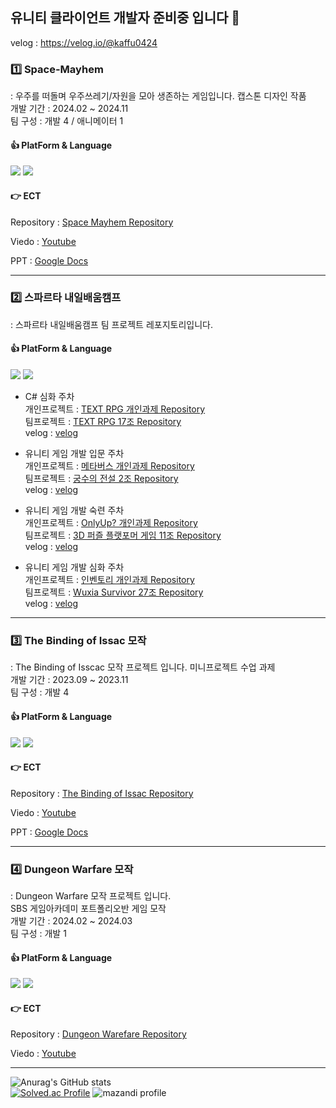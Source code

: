 ## 유니티 클라이언트 개발자 준비중 입니다 👋

velog  : https://velog.io/@kaffu0424
</br>

### 1️⃣ Space-Mayhem
: 우주를 떠돌며 우주쓰레기/자원을 모아 생존하는 게임입니다.
캡스톤 디자인 작품<br>
개발 기간 : 2024.02 ~ 2024.11<br>
팀 구성 : 개발 4 / 애니메이터 1

#### 👍 PlatForm & Language
<img src="https://img.shields.io/badge/UNITY-3C5280?style=flat-square&logo=Unity&logoColor=white"/> <img src="https://img.shields.io/badge/C%23-00599C?style=flat-square&logo=c-sharp&logoColor=white"/>

#### 👉 ECT
Repository  : [Space Mayhem Repository](https://github.com/Newbie-Appealer/Space-Mayhem)

Viedo       : [Youtube](https://youtu.be/AnYdyji6FxM?si=5NJ4vNIoWBMEvAJh)

PPT         : [Google Docs](https://docs.google.com/presentation/d/1mru2w6e5_sYrYJNinHomeGzJKDLzcbZB/edit#slide=id.p1)
</br>

<hr>

### 2️⃣ 스파르타 내일배움캠프
: 스파르타 내일배움캠프 팀 프로젝트 레포지토리입니다.

#### 👍 PlatForm & Language
<img src="https://img.shields.io/badge/UNITY-3C5280?style=flat-square&logo=Unity&logoColor=white"/> <img src="https://img.shields.io/badge/C%23-00599C?style=flat-square&logo=c-sharp&logoColor=white"/>

 - C# 심화 주차 <br>
개인프로젝트 : [TEXT RPG 개인과제 Repository](https://github.com/kaffu0424/SpartaDungeon)<br>
팀프로젝트   : [TEXT RPG 17조 Repository](https://github.com/kaffu0424/TeamRPG_17) <br>
velog        : [velog](https://velog.io/@kaffu0424/내배캠-팀프로젝트-마무리-TEXT-RPG)

- 유니티 게임 개발 입문 주차 </br>
개인프로젝트 : [메타버스 개인과제 Repository](https://github.com/kaffu0424/SpartaMeta) <br>
팀프로젝트 : [궁수의 전설 2조 Repository](https://github.com/SpartaTeam2/Sparta_Team2) <br>
velog      : [velog](https://velog.io/@kaffu0424/내배캠-프로젝트-마무리-궁수의전설)

- 유니티 게임 개발 숙련 주차 <br>
개인프로젝트 : [OnlyUp? 개인과제 Repository](https://github.com/kaffu0424/Sparta_onlyup) <br>
팀프로젝트 : [3D 퍼즐 플랫포머 게임 11조 Repository](https://github.com/Sparta-Team11-Puzzle/Sparta_Puzzle) <br>
velog      : [velog](https://velog.io/@kaffu0424/3D-퍼즐-플랫포머-게임-팀프로젝트-마무리)

- 유니티 게임 개발 심화 주차 <br>
개인프로젝트 : [인벤토리 개인과제 Repository](https://github.com/kaffu0424/Sparta_Inventory) <br>
팀프로젝트 : [Wuxia Survivor 27조 Repository](https://github.com/Mount-Hua-Sect/WuxiaSurvivor) <br>
velog      : [velog]()

<hr>

### 3️⃣ The Binding of Issac 모작 
: The Binding of Isscac 모작 프로젝트 입니다.
미니프로젝트 수업 과제<br>
개발 기간 : 2023.09 ~ 2023.11<br>
팀 구성 : 개발 4

#### 👍 PlatForm & Language
<img src="https://img.shields.io/badge/UNITY-3C5280?style=flat-square&logo=Unity&logoColor=white"/> <img src="https://img.shields.io/badge/C%23-00599C?style=flat-square&logo=c-sharp&logoColor=white"/>

#### 👉 ECT
Repository  : [The Binding of Issac Repository](https://github.com/IGC-The-Binding-Of-Issac)

Viedo       : [Youtube](https://www.youtube.com/watch?v=0n2EI_Dh5ko)

PPT         : [Google Docs](https://docs.google.com/presentation/d/1i3ZaaJ573T6M0k1iqAfXqhrbNu8Uze4F/edit?rtpof=true&sd=true)
</br>

<hr>

### 4️⃣ Dungeon Warfare 모작
: Dungeon Warfare 모작 프로젝트 입니다.<br>
SBS 게임아카데미 포트폴리오반 게임 모작<br>
개발 기간 : 2024.02 ~ 2024.03<br>
팀 구성 : 개발 1

#### 👍 PlatForm & Language
<img src="https://img.shields.io/badge/UNITY-3C5280?style=flat-square&logo=Unity&logoColor=white"/> <img src="https://img.shields.io/badge/C%23-00599C?style=flat-square&logo=c-sharp&logoColor=white"/>

#### 👉 ECT
Repository  : [Dungeon Warefare Repository](https://github.com/kaffu0424/DungeonWarfare)

Viedo       : [Youtube](https://www.youtube.com/watch?v=UGb589c2sPg)
</br>
<hr>

![Anurag's GitHub stats](https://github-readme-stats.vercel.app/api?username=kaffu0424&show_icons=true&theme=radical)
<br>
[![Solved.ac Profile](http://mazassumnida.wtf/api/v2/generate_badge?boj=kaffu)](https://solved.ac/kaffu)
![mazandi profile](http://mazandi.herokuapp.com/api?handle=kaffu&theme=dark)
